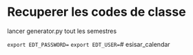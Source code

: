 # Recuperer les codes de classe
lancer generator.py tout les semestres

`export EDT_PASSWORD=`
`export EDT_USER=`# esisar_calendar
